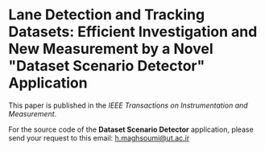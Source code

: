 # Lane Detection and Tracking Datasets: Efficient Investigation and New Measurement by a Novel "Dataset Scenario Detector" Application

This paper is published in the *IEEE Transactions on Instrumentation and Measurement*. 

For the source code of the **Dataset Scenario Detector** application, please send your request to this email: [h.maghsoumi@ut.ac.ir](mailto:h.maghsoumi@ut.ac.ir)
